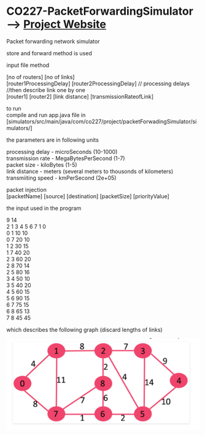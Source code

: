 # CO227-PacketForwardingSimulator -->     <a href="https://hiruna72.github.io/CO227-PacketForwardingSimulator/">Project Website</a> 
Packet forwarding network simulator   

store and forward method is used  

input file method

[no of routers] [no of links]  
[router1ProcessingDelay] [router2ProcessingDelay]  // processing delays   
//then describe link one by one  
[router1] [router2] [link distance] [transmissionRateofLink]  

to run  
compile and run app.java file in  
[simulators/src/main/java/com/co227/project/packetForwadingSimulator/simulators/]


the parameters are in following units

processing delay   - microSeconds  	    (10-1000)  
transmission rate  - MegaBytesPerSecond	(1-7)  
packet size 	     - kiloBytes		      (1-5)  	  
link distance 	   - meters		          (several meters to thousonds of kilometers)  
transmiiting speed - kmPerSecond		    (2e+05)   


packet injection  
[packetName] [source] [destination] [packetSize] [priorityValue]


the input used in the program  

9 14  
2 1 3 4 5 6 7 1 0  
0 1 10 10  
0 7 20 10  
1 2 30 15  
1 7 40 20  
2 3 60 20  
2 8 70 14  
2 5 80 16  
3 4 50 10  
3 5 40 20  
4 5 60 15  
5 6 90 15  
6 7 75 15  
6 8 65 13  
7 8 45 45  

which describes the following graph (discard lengths of links)

![Alt text](/simulators/src/main/java/com/co227/project/packetForwadingSimulator/simulators/graph.PNG?raw=true "exampleGraph")
